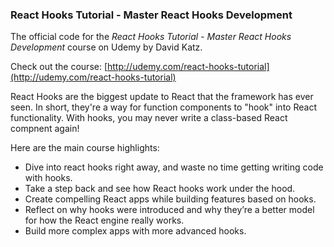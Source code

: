 ### React Hooks Tutorial - Master React Hooks Development

The official code for the *React Hooks Tutorial - Master React Hooks Development* course on Udemy by David Katz.

Check out the course: [http://udemy.com/react-hooks-tutorial](http://udemy.com/react-hooks-tutorial)

React Hooks are the biggest update to React that the framework has ever seen. In short, they're a way for function components to "hook" into React functionality. With hooks, you may never write a class-based React compnent again!

Here are the main course highlights:
- Dive into react hooks right away, and waste no time getting writing code with hooks.
- Take a step back and see how React hooks work under the hood.
- Create compelling React apps while building features based on hooks.
- Reflect on why hooks were introduced and why they’re a better model for how the React engine really works.
- Build more complex apps with more advanced hooks.


